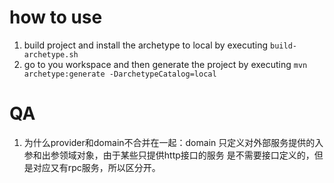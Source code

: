 # how to use 
1. build project and install the archetype to local by executing `build-archetype.sh`
2. go to you workspace and then generate the project by executing `mvn archetype:generate -DarchetypeCatalog=local`

# QA
1. 为什么provider和domain不合并在一起：domain 只定义对外部服务提供的入参和出参领域对象，由于某些只提供http接口的服务
   是不需要接口定义的，但是对应又有rpc服务，所以区分开。

